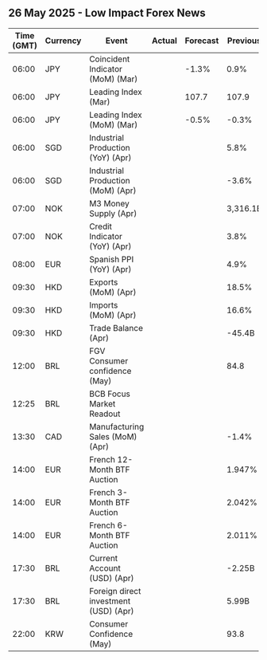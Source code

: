 ## 26 May 2025 - Low Impact Forex News

| Time (GMT) | Currency | Event | Actual | Forecast | Previous |
|------|----------|-------|--------|----------|----------|
| 06:00 | JPY | Coincident Indicator (MoM) (Mar) |  | -1.3% | 0.9% |
| 06:00 | JPY | Leading Index (Mar) |  | 107.7 | 107.9 |
| 06:00 | JPY | Leading Index (MoM) (Mar) |  | -0.5% | -0.3% |
| 06:00 | SGD | Industrial Production (YoY) (Apr) |  |  | 5.8% |
| 06:00 | SGD | Industrial Production (MoM) (Apr) |  |  | -3.6% |
| 07:00 | NOK | M3 Money Supply (Apr) |  |  | 3,316.1B |
| 07:00 | NOK | Credit Indicator (YoY) (Apr) |  |  | 3.8% |
| 08:00 | EUR | Spanish PPI (YoY) (Apr) |  |  | 4.9% |
| 09:30 | HKD | Exports (MoM) (Apr) |  |  | 18.5% |
| 09:30 | HKD | Imports (MoM) (Apr) |  |  | 16.6% |
| 09:30 | HKD | Trade Balance (Apr) |  |  | -45.4B |
| 12:00 | BRL | FGV Consumer confidence (May) |  |  | 84.8 |
| 12:25 | BRL | BCB Focus Market Readout |  |  |  |
| 13:30 | CAD | Manufacturing Sales (MoM) (Apr) |  |  | -1.4% |
| 14:00 | EUR | French 12-Month BTF Auction |  |  | 1.947% |
| 14:00 | EUR | French 3-Month BTF Auction |  |  | 2.042% |
| 14:00 | EUR | French 6-Month BTF Auction |  |  | 2.011% |
| 17:30 | BRL | Current Account (USD) (Apr) |  |  | -2.25B |
| 17:30 | BRL | Foreign direct investment (USD) (Apr) |  |  | 5.99B |
| 22:00 | KRW | Consumer Confidence (May) |  |  | 93.8 |
